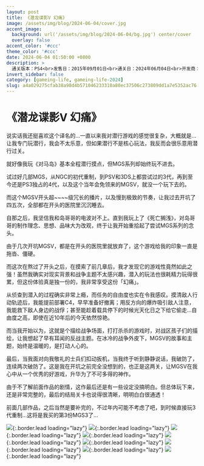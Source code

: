 ```yaml
---
layout: post
title: 《潜龙谍影V 幻痛》
image: /assets/img/blog/2024-06-04/cover.jpg
accent_image: 
  background: url('/assets/img/blog/2024-06-04/bg.jpg') center/cover
  overlay: false
accent_color: '#ccc'
theme_color: '#ccc'
date: 2024-06-04 01:50:00 +0800
description: >
  通关版本：PS4<br>发售日：2015年09月01日<br>通关日：2024年06月04日<br>开发商：Kojima Productions<br>发行商：KONAMI
invert_sidebar: false
category: [gameing-life, gameing-life-2024]
slug: a4a029275cfab38a98d4b571046233310a80ec37506c273809dd1a7e5352ac76
---
```


# 《潜龙谍影V 幻痛》

说实话我还挺喜欢这个译名的...一直以来我对潜行游戏的感觉很复杂，大概就是...让我专门玩潜行，我会不太乐意，但如果潜行不是核心玩法，我反而会很乐意用潜行过关。

就好像我玩《对马岛》基本全程潜行摸点，但MGS系列却始终玩不进去。

试过好几部MGS，从NGC的初代重制，到PSV和3DS上都尝试过的3代，再到至今还是PS3独占的4代，以及这个当年会免领来的MGSV，就没一个玩下去的。

而这个MGSV开头超~~~~级冗长的播片，以及慢到极致的节奏，让我过去开坑了四五次，全部都在开头的医院里沉沉睡去。

自那之后，我坚信我和岛哥哥的电波对不上。直到我玩上了《死亡搁浅》，对岛哥哥的制作理念、思想、品味大为改观，终于让我开始重拾起了尝试MGS系列的念头。

由于几次开坑MGSV，都是在开头的医院里就放弃了，这个游戏给我的印象一直是拖沓、僵硬。

而这次在熬过了开头之后，在摸索了前几章后，我才发现它的游戏性竟然如此之强！虽然我确实对现实背景和战争主题不太感兴趣，潜入的玩法也很耗精力玩得很累，但这份体验真是独一份的，我非常享受这份「幻痛」。

从侦查到潜入的过程确实非常上瘾，而任务的自由度也实在令我感叹。摸清敌人行动轨迹后，我能提前部署C4，早早准备好撤离；用反方向的爆炸吸引敌人注意，我能救下敌人身边的战俘；甚至能趁着载具停下的时候光天化日之下给它偷走...自由度之高，即使在近10年后的今天依然惊艳。

而当我开始以为，这就是个描绘战争场面，打打杀杀的游戏时，对战区孩子们的描绘，让我想起了早有耳闻的反战主题。在冰冷的战争外皮下，MGSV的故事和主题，始终是温暖的，是打动人心的。

最后，当我面对向我敬礼的士兵们扣动扳机，当我终于听到静静说话，我破防了，连续两次破防了。这是我在开坑之前完全没想到的，也正是这两关，让MGSV在我心中从一个优秀的好游戏，升华为了不可多得的神作。

由于不了解前面作品的剧情，这作最后还是有一些设定没搞明白。但总体玩下来，还是非常完整的，最后的结局关卡也说得很清晰，明明白白很通透！

前面几部作品，之后当然是要补完的，不过年内可能不考虑了吧，到时候直接玩3代重制...这将是我买的第3份MGS3了...

![](/assets/img/blog/2024-06-04/1.jpg){:.border.lead loading="lazy"}
![](/assets/img/blog/2024-06-04/2.jpg){:.border.lead loading="lazy"}
![](/assets/img/blog/2024-06-04/3.jpg){:.border.lead loading="lazy"}
![](/assets/img/blog/2024-06-04/4.jpg){:.border.lead loading="lazy"}
![](/assets/img/blog/2024-06-04/5.jpg){:.border.lead loading="lazy"}
![](/assets/img/blog/2024-06-04/6.jpg){:.border.lead loading="lazy"}
![](/assets/img/blog/2024-06-04/7.jpg){:.border.lead loading="lazy"}
![](/assets/img/blog/2024-06-04/8.jpg){:.border.lead loading="lazy"}
![](/assets/img/blog/2024-06-04/9.jpg){:.border.lead loading="lazy"}